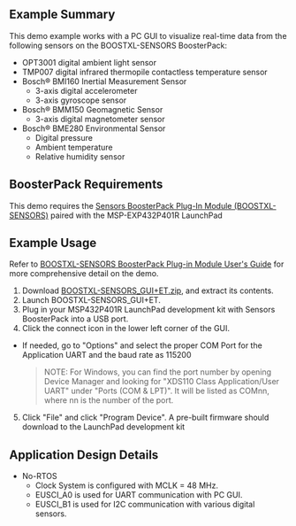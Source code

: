 ## Example Summary

This demo example works with a PC GUI to visualize real-time data from the following sensors on the BOOSTXL-SENSORS BoosterPack:

* OPT3001 digital ambient light sensor
* TMP007 digital infrared thermopile contactless temperature sensor
* Bosch® BMI160 Inertial Measurement Sensor
  * 3-axis digital accelerometer
  * 3-axis gyroscope sensor
* Bosch® BMM150 Geomagnetic Sensor
  * 3-axis digital magnetometer sensor
* Bosch® BME280 Environmental Sensor
  * Digital pressure
  * Ambient temperature
  * Relative humidity sensor

## BoosterPack Requirements

This demo requires the [Sensors BoosterPack Plug-In Module (BOOSTXL-SENSORS)](http://www.ti.com/tool/BOOSTXL-SENSORS) paired with the MSP-EXP432P401R LaunchPad

## Example Usage

Refer to [BOOSTXL-SENSORS BoosterPack Plug-in Module User's Guide](http://www.ti.com/lit/pdf/slau666) for more comprehensive detail on the demo.

1. Download [BOOSTXL-SENSORS_GUI+ET.zip](http://software-dl.ti.com/msp430/msp430_public_sw/mcu/msp430/BOOSTXL-SENSORS/latest/exports/BOOSTXL-SENSORS_GUI_ET.zip), and extract its contents.
2. Launch BOOSTXL-SENSORS_GUI+ET.
3. Plug in your MSP432P401R LaunchPad development kit with Sensors BoosterPack into a USB port.
4. Click the connect icon in the lower left corner of the GUI.
  * If needed, go to "Options" and select the proper COM Port for the Application UART and the baud
rate as 115200

	>NOTE: For Windows, you can find the port number by opening Device Manager and looking for
	"XDS110 Class Application/User UART" under "Ports (COM & LPT)". It will be listed as
	COMnn, where nn is the number of the port.

5. Click "File" and click "Program Device". A pre-built firmware should download to the LaunchPad
development kit

## Application Design Details

* No-RTOS
  * Clock System is configured with MCLK = 48 MHz.
  * EUSCI_A0 is used for UART communication with PC GUI.
  * EUSCI_B1 is used for I2C communication with various digital sensors.
